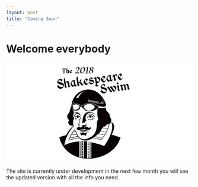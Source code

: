 ```yaml
---
layout: post
title: "Coming Soon"
---
```


# Welcome everybody
![logo](/assets/logo.jpg)

The site is currently under development in the next few month you will
see the updated version with all the info you need.
